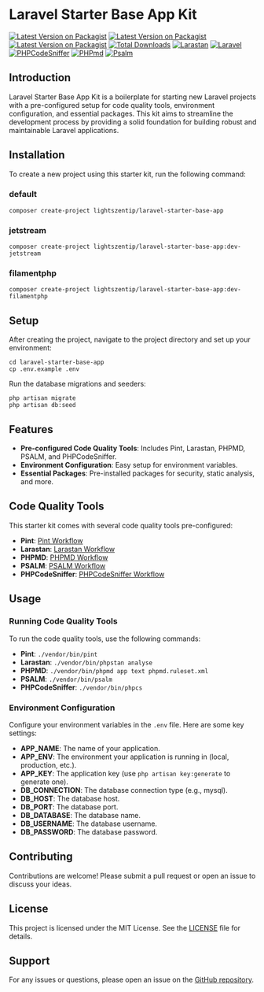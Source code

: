 # Laravel Starter Base App Kit

[![Latest Version on Packagist](https://img.shields.io/packagist/v/lightszentip/laravel-starter-base-app.svg?style=flat-square)](https://packagist.org/packages/lightszentip/laravel-starter-base-app)
[![Latest Version on Packagist](https://img.shields.io/badge/packagist-jetstream-blue)](https://packagist.org/packages/lightszentip/laravel-starter-base-app#dev-jetstream)
[![Latest Version on Packagist](https://img.shields.io/badge/packagist-filamentphp-blue)](https://packagist.org/packages/lightszentip/laravel-starter-base-app#dev-filamentphp)
[![Total Downloads](https://img.shields.io/packagist/dt/lightszentip/laravel-starter-base-app.svg?style=flat-square)](https://packagist.org/packages/lightszentip/laravel-starter-base-app)
[![Larastan](https://github.com/lightszentip/laravel-starter-base-app/actions/workflows/larastan.yml/badge.svg)](https://github.com/lightszentip/laravel-starter-base-app/actions/workflows/larastan.yml)
[![Laravel](https://github.com/lightszentip/laravel-starter-base-app/actions/workflows/laravel.yml/badge.svg)](https://github.com/lightszentip/laravel-starter-base-app/actions/workflows/laravel.yml)
[![PHPCodeSniffer](https://github.com/lightszentip/laravel-starter-base-app/actions/workflows/phpcodesniffer.yml/badge.svg)](https://github.com/lightszentip/laravel-starter-base-app/actions/workflows/phpcodesniffer.yml)
[![PHPmd](https://github.com/lightszentip/laravel-starter-base-app/actions/workflows/phpmd.yml/badge.svg)](https://github.com/lightszentip/laravel-starter-base-app/actions/workflows/phpmd.yml)
[![Psalm](https://github.com/lightszentip/laravel-starter-base-app/actions/workflows/psalm.yml/badge.svg)](https://github.com/lightszentip/laravel-starter-base-app/actions/workflows/psalm.yml)

## Introduction

Laravel Starter Base App Kit is a boilerplate for starting new Laravel projects with a pre-configured setup for code quality tools, environment configuration, and essential packages. This kit aims to streamline the development process by providing a solid foundation for building robust and maintainable Laravel applications.

## Installation

To create a new project using this starter kit, run the following command:
### default
```shell
composer create-project lightszentip/laravel-starter-base-app
```
### jetstream
```shell
composer create-project lightszentip/laravel-starter-base-app:dev-jetstream
```
### filamentphp
```shell
composer create-project lightszentip/laravel-starter-base-app:dev-filamentphp
```

## Setup

After creating the project, navigate to the project directory and set up your environment:

```shell
cd laravel-starter-base-app
cp .env.example .env
```

Run the database migrations and seeders:

```shell
php artisan migrate
php artisan db:seed
```

## Features

- **Pre-configured Code Quality Tools**: Includes Pint, Larastan, PHPMD, PSALM, and PHPCodeSniffer.
- **Environment Configuration**: Easy setup for environment variables.
- **Essential Packages**: Pre-installed packages for security, static analysis, and more.

## Code Quality Tools

This starter kit comes with several code quality tools pre-configured:

- **Pint**: [Pint Workflow](./.github/workflows/pint.yml)
- **Larastan**: [Larastan Workflow](./.github/workflows/larastan.yml)
- **PHPMD**: [PHPMD Workflow](./.github/workflows/phpmd.yml)
- **PSALM**: [PSALM Workflow](./.github/workflows/psalm.yml)
- **PHPCodeSniffer**: [PHPCodeSniffer Workflow](./.github/workflows/phpcodesniffer.yml)

## Usage

### Running Code Quality Tools

To run the code quality tools, use the following commands:

- **Pint**: `./vendor/bin/pint`
- **Larastan**: `./vendor/bin/phpstan analyse`
- **PHPMD**: `./vendor/bin/phpmd app text phpmd.ruleset.xml`
- **PSALM**: `./vendor/bin/psalm`
- **PHPCodeSniffer**: `./vendor/bin/phpcs`

### Environment Configuration

Configure your environment variables in the `.env` file. Here are some key settings:

- **APP\_NAME**: The name of your application.
- **APP\_ENV**: The environment your application is running in (local, production, etc.).
- **APP\_KEY**: The application key (use `php artisan key:generate` to generate one).
- **DB\_CONNECTION**: The database connection type (e.g., mysql).
- **DB\_HOST**: The database host.
- **DB\_PORT**: The database port.
- **DB\_DATABASE**: The database name.
- **DB\_USERNAME**: The database username.
- **DB\_PASSWORD**: The database password.

## Contributing

Contributions are welcome! Please submit a pull request or open an issue to discuss your ideas.

## License

This project is licensed under the MIT License. See the [LICENSE](./LICENSE) file for details.

## Support

For any issues or questions, please open an issue on the [GitHub repository](https://github.com/lightszentip/laravel-starter-base-app/issues).
